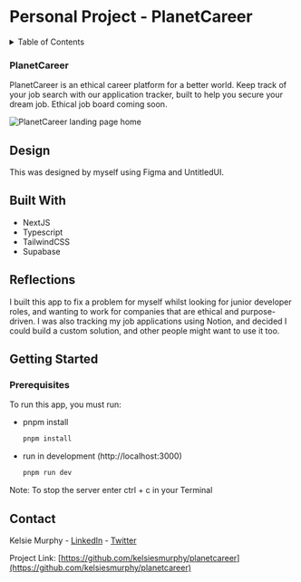 # Personal Project - PlanetCareer

<!-- TABLE OF CONTENTS -->
<details>
  <summary>Table of Contents</summary>
  <ol>
    <li>
      <a href="#about">About</a>
      <ul>
        <li><a href="#design">Design</a></li>
        <li><a href="#built-with">Built With</a></li>
        <li><a href="#reflections">Reflections</a></li>
      </ul>
    </li>
    <li>
      <a href="#getting-started">Getting Started</a>
      <ul>
        <li><a href="#installation">Installation</a></li>
      </ul>
    </li>
    <li><a href="#contact">Contact</a></li>
    <li><a href="#acknowledgments">Acknowledgments</a></li>
  </ol>
</details>



<!-- ABOUT -->
### PlanetCareer

PlanetCareer is an ethical career platform for a better world. Keep track of your job search with our application tracker, built to help you secure your dream job. Ethical job board coming soon.

<img align="center" src="https://user-images.githubusercontent.com/77012426/238215213-eff5aae0-cb6d-45cb-8eac-d7915d579f05.jpg" alt="PlanetCareer landing page home">

<!-- DESIGN -->
## Design
This was designed by myself using Figma and UntitledUI.

<!-- BUILT WITH -->
## Built With

* NextJS
* Typescript
* TailwindCSS
* Supabase

<!-- REFLECTIONS -->
## Reflections
I built this app to fix a problem for myself whilst looking for junior developer roles, and wanting to work for companies that are ethical and purpose-driven. I was also tracking my job applications using Notion, and decided I could build a custom solution, and other people might want to use it too.

<!-- GETTING STARTED -->
## Getting Started
### Prerequisites

To run this app, you must run: 
* pnpm install
  ```sh
  pnpm install
  ```

* run in development (http://localhost:3000)
  ```sh
  pnpm run dev
  ```

Note: To stop the server enter ctrl + c in your Terminal



<!-- CONTACT -->
## Contact

Kelsie Murphy - [LinkedIn](https://www.linkedin.com/in/kelsiesmurphy/) - [Twitter](https://twitter.com/kelsiesmurphy)

Project Link: [https://github.com/kelsiesmurphy/planetcareer](https://github.com/kelsiesmurphy/planetcareer)
